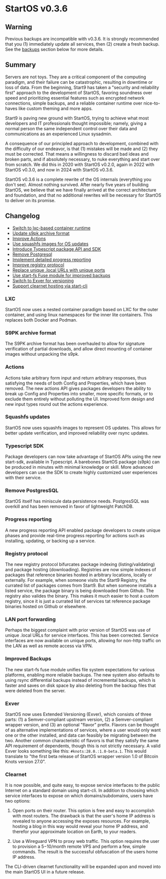 # StartOS v0.3.6

## Warning

Previous backups are incompatible with v0.3.6. It is strongly recommended that you (1) immediately update all services, then (2) create a fresh backup. See the [backups](#improved-backups) section below for more details.

## Summary

Servers are not toys. They are a critical component of the computing paradigm, and their failure can be catastrophic, resulting in downtime or loss of data. From the beginning, Start9 has taken a "security and reliability first" approach to the development of StartOS, favoring soundness over speed and prioritizing essential features such as encrypted network connections, simple backups, and a reliable container runtime over nice-to-haves like custom theming and more apps.

Start9 is paving new ground with StartOS, trying to achieve what most developers and IT professionals thought impossible; namely, giving a normal person the same independent control over their data and communications as an experienced Linux sysadmin.

A consequence of our principled approach to development, combined with the difficulty of our endeavor, is that (1) mistakes will be made and (2) they must be corrected. That means a willingness to discard bad ideas and broken parts, and if absolutely necessary, to nuke everything and start over from scratch. We did this in 2020 with StartOS v0.2.0, again in 2022 with StartOS v0.3.0, and now in 2024 with StartOS v0.3.6.

StartOS v0.3.6 is a complete rewrite of the OS internals (everything you don't see). Almost nothing survived. After nearly five years of building StartOS, we believe that we have finally arrived at the correct architecture and foundation, and that no additional rewrites will be necessary for StartOS to deliver on its promise.

## Changelog

- [Switch to lxc-based container runtime](#lxc)
- [Update s9pk archive format](#s9pk-archive-format)
- [Improve Actions](#actions)
- [Use squashfs images for OS updates](#squashfs-updates)
- [Introduce Typescript package API and SDK](#typescript-sdk)
- [Remove Postgresql](#remove-postgressql)
- [Implement detailed progress reporting](#progress-reporting)
- [Improve registry protocol](#registry-protocol)
- [Replace unique .local URLs with unique ports](#lan-port-forwarding)
- [Use start-fs Fuse module for improved backups](#improved-backups)
- [Switch to Exver for versioning](#exver)
- [Support clearnet hosting via start-cli](#clearnet)

### LXC

StartOS now uses a nested container paradigm based on LXC for the outer container, and using linux namespaces for the inner lite containers. This replaces both Docker and Podman.

### S9PK archive format

The S9PK archive format has been overhauled to allow for signature verification of partial downloads, and allow direct mounting of container images without unpacking the s9pk.

### Actions

Actions take arbitrary form input and return arbitrary responses, thus satisfying the needs of both Config and Properties, which have been removed. The new actions API gives packages developers the ability to break up Config and Properties into smaller, more specific formats, or to exclude them entirely without polluting the UI. Improved form design and new input types round out the actions experience.

### Squashfs updates

StartOS now uses squashfs images to represent OS updates. This allows for better update verification, and improved reliability over rsync updates.

### Typescript SDK

Package developers can now take advantage of StartOS APIs using the new start-sdk, available in Typescript. A barebones StartOS package (s9pk) can be produced in minutes with minimal knowledge or skill. More advanced developers can use the SDK to create highly customized user experiences with their service.

### Remove PostgresSQL

StartOS itself has miniscule data persistence needs. PostgresSQL was overkill and has been removed in favor of lightweight PatchDB.

### Progress reporting

A new progress reporting API enabled package developers to create unique phases and provide real-time progress reporting for actions such as installing, updating, or backing up a service.

### Registry protocol

The new registry protocol bifurcates package indexing (listing/validating) and package hosting (downloading). Registries are now simple indexes of packages that reference binaries hosted in arbitrary locations, locally or externally. For example, when someone visits the Start9 Registry, the currated list of packages comes from Start9. But when someone installs a listed service, the package binary is being downloaded from Github. The registry also valides the binary. This makes it much easier to host a custom registry, since it is just a currated list of services tat reference package binaries hosted on Github or elsewhere.

### LAN port forwarding

Perhaps the biggest complaint with prior version of StartOS was use of unique .local URLs for service interfaces. This has been corrected. Service interfaces are now available on unique ports, allowing for non-http traffic on the LAN as well as remote access via VPN.

### Improved Backups

The new start-fs fuse module unifies file system expectations for various platforms, enabling more reliable backups. The new system also defaults to using rsync differential backups instead of incremental backups, which is faster and saves on disk space by also deleting from the backup files that were deleted from the server.

### Exver

StartOS now uses Extended Versioning (Exver), which consists of three parts: (1) a Semver-compliant upstream version, (2) a Semver-compliant wrapper version, and (3) an optional "flavor" prefix. Flavors can be thought of as alternative implementations of services, where a user would only want one or the other installed, and data can feasibly be migrating between the two. Another common characteristic of flavors is that they satisfy the same API requirement of dependents, though this is not strictly necessary. A valid Exver looks something like this: `#knots:28.0.:1.0-beta.1`. This would translate to "the first beta release of StartOS wrapper version 1.0 of Bitcoin Knots version 27.0".

### Clearnet

It is now possible, and quite easy, to expose service interfaces to the public Internet on a standard domain using start-cli. In addition to choosing which service interfaces to expose on which domains/subdomains, users have two options:

1. Open ports on their router. This option is free and easy to accomplish with most routers. The drawback is that the user's home IP address is revealed to anyone accessing the exposes resources. For example, hosting a blog in this way would reveal your home IP address, and therefor your approximate location on Earth, to your readers.

2. Use a Wireguard VPN to proxy web traffic. This option requires the user to provision a $5-$10/month remote VPS and perform a few, simple commands. The result is the successful obfuscation of the users home IP address.

The CLI-driven clearnet functionality will be expanded upon and moved into the main StartOS UI in a future release.
